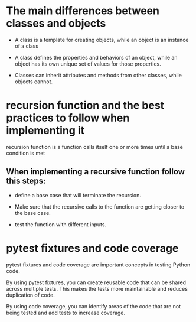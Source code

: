 # The main differences between classes and objects

* A class is a template for creating objects, while an object is an instance of a class

* A class defines the properties and behaviors of an object, while an object has its own unique set of values for those properties.

* Classes can inherit attributes and methods from other classes, while objects cannot.


# recursion function and the best practices to follow when implementing it

recursion function is a function calls itself one or more times until a base condition is met

## When implementing a recursive function follow this steps:

* define a base case that will terminate the recursion.

* Make sure that the recursive calls to the function are getting closer to the base case.

* test the function with different inputs.


# pytest fixtures and code coverage

pytest fixtures and code coverage are important concepts in testing Python code.

By using pytest fixtures, you can create reusable code that can be shared across multiple tests. This makes the tests more maintainable and reduces duplication of code.

By using code coverage, you can identify areas of the code that are not being tested and add tests to increase coverage. 

